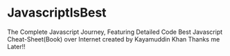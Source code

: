 # JavascriptIsBest
The Complete Javascript Journey, Featuring Detailed Code
Best Javascript Cheat-Sheet(Book) over Internet created by Kayamuddin Khan
Thanks me Later!!
